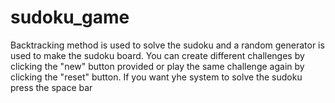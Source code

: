 # sudoku_game
Backtracking method is used to solve the sudoku and a random generator is used to make the sudoku board.
You can create different challenges by clicking the "new" button provided or play the same challenge again by clicking the "reset" button. If you want yhe system to solve the sudoku press the space bar

